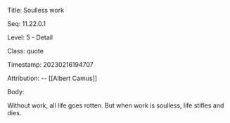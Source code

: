 Title:  Soulless work

Seq:    11.22.0.1

Level:  5 - Detail

Class:  quote

Timestamp: 20230216194707

Attribution: -- [[Albert Camus]]

Body:

Without work, all life goes rotten. But when work is soulless, life stifles and dies.

